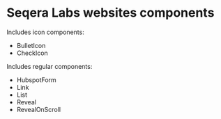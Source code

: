 # Seqera Labs websites components

Includes icon components:
- BulletIcon
- CheckIcon

Includes regular components:
- HubspotForm
- Link
- List
- Reveal
- RevealOnScroll
